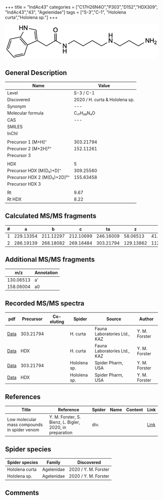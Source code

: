 +++
title = "IndAc43"
categories = ["C17H26N4O","P303","D152","HDX309",
"IndAc43","43",
"Agelenidae"]
tags = ["S-3","C-1",
"Hololena curta","Hololena sp."]
+++

![](/img/IndAc43.png)

## General Description

| Name                       | Value              |
|----------------------------|--------------------|
| Level                      | S-3 / C-1          |
| Discovered                 | 2020 / H. curta & Hololena sp. |
| Synonym                    | ---                |
| Molecular formula          | C₁₇H₂₆N₄O                   |
| CAS                        | ---                |
| SMILES |   |
| InChI  |   |
|                            |                    |
| Precursor 1 [M+H]⁺         | 303.21794                   |
| Precursor 2 [M+2H]²⁺       | 152.11261                   |
| Precursor 3                |                    |
|                            |                    |
| HDX                        | 5                   |
| Precursor HDX   [M(D₅)+D]⁺   | 309.25560                   |
| Precursor HDX 2 [M(D₅)+2D]²⁺ | 155.63458                   |
| Precursor HDX 3            |                    |
|                            |                    |
| Rt                         | 9.67                   |
| Rt HDX                     | 8.22                   |

## Calculated MS/MS fragments

| # | a         | b         | c         | ta        | z         | y         | tz        |
|---|-----------|-----------|-----------|-----------|-----------|-----------|-----------|
| 1 | 229.13354 | 211.12297 | 212.10699 | 246.16009 | 58.06513 | 41.03858 | 75.09167 |
| 2 | 286.19139 | 268.18082 | 269.16484 | 303.21794 | 129.13862 | 112.11208 | 146.16517 |

## Additional MS/MS fragments

| m/z | Annotation |
|-----|------------|
| 130.06513 | a'         |
| 158.06004 | a0         |

## Recorded MS/MS spectra

| pdf                                             | Precursor | Co-eluting | Spider      | Source                       | Author        |
|-------------------------------------------------|-----------|------------|-------------|------------------------------|---------------|
| [Data](/pdf/H-curta/303_IndAc43_Hc.pdf) | 303.21794 |           | H. curta | Fauna Laboratories Ltd., KAZ | Y. M. Forster |
| [Data](/pdf/H-curta/303_IndAc43_Hc_HDX.pdf) | HDX |           | H. curta | Fauna Laboratories Ltd., KAZ | Y. M. Forster |
| [Data](/pdf/Hololena-sp/303_IndAc43_Ho-sp.pdf) | 303.21794 |           | Hololena sp. | Spider Pharm, USA | Y. M. Forster |
| [Data](/pdf/Hololena-sp/303_IndAc43_Ho-sp_HDX.pdf) | HDX |           | Hololena sp. | Spider Pharm, USA | Y. M. Forster |


## References

| Title | Reference | Spider | Name | Content | Link |
|-------|-----------|--------|------|---------|------|
| Low molecular mass compounds in spider venom      | Y. M. Forster, S. Bienz, L. Bigler, 2020, in preparation          | div.       |   |   | [Link](unknown) |

## Spider species

| Spider species     | Family     | Discovered           |
|--------------------|------------|----------------------|
| Hololena curta | Agelenidae | 2020 / Y. M. Forster |
| Hololena sp. | Agelenidae | 2020 / Y. M. Forster |


## Comments